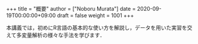 +++
title = "概要"
author = ["Noboru Murata"]
date = 2020-09-19T00:00:00+09:00
draft = false
weight = 1001
+++

本講義では，初めにR言語の基本的な使い方を解説し，データを用いた実習を交えて多変量解析の様々な手法を学びます．
